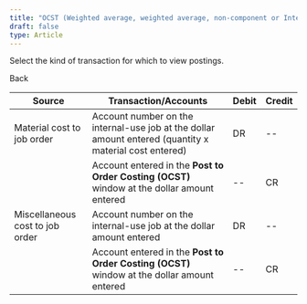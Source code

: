 ```yaml
---
title: "OCST (Weighted average, weighted average, non-component or Internal job for internal use)"
draft: false
type: Article
---
```


Select the kind of transaction for which to view postings. 

Back

| Source                          | Transaction/Accounts                                                                                   | Debit | Credit |
|---------------------------------|--------------------------------------------------------------------------------------------------------|-------|--------|
| Material cost to job order      | Account number on the internal-use job at the dollar amount entered (quantity x material cost entered) | DR    | --     |
|                                 | Account entered in the **Post to Order Costing (OCST)** window at the dollar amount entered            | --    | CR     |
| Miscellaneous cost to job order | Account number on the internal-use job at the dollar amount entered                                    | DR    | --     |
|                                 | Account entered in the **Post to Order Costing (OCST)** window at the dollar amount entered            | --    | CR     |